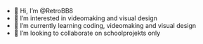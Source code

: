 - 👋 Hi, I’m @RetroBB8
- 👀 I’m interested in videomaking and visual design
- 🌱 I’m currently learning coding, videomaking and visual design
- 💞️ I’m looking to collaborate on schoolprojekts only

<!---
RetroBB8/RetroBB8 is a ✨ special ✨ repository because its `README.md` (this file) appears on your GitHub profile.
You can click the Preview link to take a look at your changes.
--->
